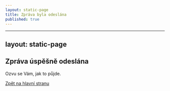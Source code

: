 ```yaml
---
layout: static-page
title: Zpráva byla odeslána
published: true
---
```

---
layout: static-page
---

## Zpráva úspěšně odeslána

Ozvu se Vám, jak to půjde.

[Zpět na hlavní stranu](index.html)
